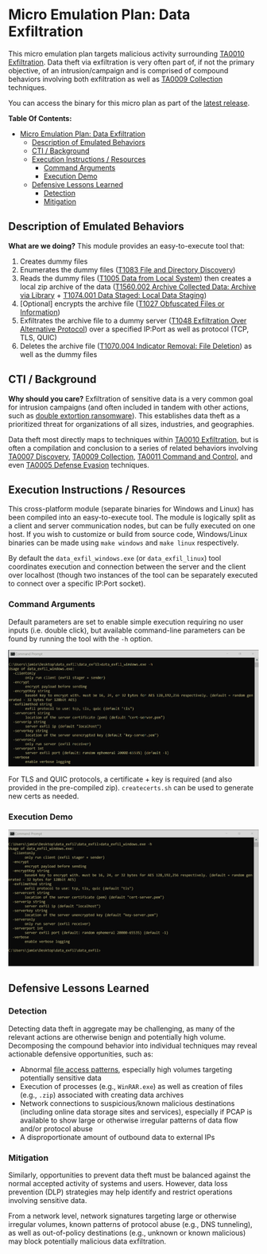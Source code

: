 # Micro Emulation Plan: Data Exfiltration

This micro emulation plan targets malicious activity surrounding [TA0010 Exfiltration](https://attack.mitre.org/tactics/TA0010/). Data theft via exfiltration is very often part of, if not the primary objective, of an intrusion/campaign and is comprised of compound behaviors involving both exfiltration as well as [TA0009 Collection](https://attack.mitre.org/tactics/TA0009/) techniques.

You can access the binary for this micro plan as part of the [latest release](https://github.com/center-for-threat-informed-defense/adversary_emulation_library/releases). 

**Table Of Contents:**

- [Micro Emulation Plan: Data Exfiltration](#micro-emulation-plan-data-exfiltration)
  - [Description of Emulated Behaviors](#description-of-emulated-behaviors)
  - [CTI / Background](#cti--background)
  - [Execution Instructions / Resources](#execution-instructions--resources)
    - [Command Arguments](#command-arguments)
    - [Execution Demo](#execution-demo)
  - [Defensive Lessons Learned](#defensive-lessons-learned)
    - [Detection](#detection)
    - [Mitigation](#mitigation)

## Description of Emulated Behaviors

**What are we doing?** This module provides an easy-to-execute tool that:

1. Creates dummy files
2. Enumerates the dummy files ([T1083 File and Directory Discovery](https://attack.mitre.org/techniques/T1083/))
3. Reads the dummy files ([T1005 Data from Local System](https://attack.mitre.org/techniques/T1005/)) then creates a local zip archive of the data ([T1560.002 Archive Collected Data: Archive via Library](https://attack.mitre.org/techniques/T1560/002/) + [T1074.001 Data Staged: Local Data Staging](https://attack.mitre.org/techniques/T1074/001/))
4. [Optional] encrypts the archive file ([T1027 Obfuscated Files or Information](https://attack.mitre.org/techniques/T1027/))
5. Exfiltrates the archive file to a dummy server ([T1048 Exfiltration Over Alternative Protocol](https://attack.mitre.org/techniques/T1048/)) over a specified IP:Port as well as protocol (TCP, TLS, QUIC)
6. Deletes the archive file ([T1070.004 Indicator Removal: File Deletion](https://attack.mitre.org/techniques/T1070/004/)) as well as the dummy files

## CTI / Background

**Why should you care?** Exfiltration of sensitive data is a very common goal for intrusion campaigns (and often included in tandem with other actions, such as [double extortion ransomware](https://www.trendmicro.com/vinfo/us/security/news/cybercrime-and-digital-threats/ransomware-double-extortion-and-beyond-revil-clop-and-conti)). This establishes data theft as a prioritized threat for organizations of all sizes, industries, and geographies.

Data theft most directly maps to techniques within [TA0010 Exfiltration](https://attack.mitre.org/tactics/TA0010/), but is often a compilation and conclusion to a series of related behaviors involving [TA0007 Discovery](https://attack.mitre.org/tactics/TA0007/), [TA0009 Collection](https://attack.mitre.org/tactics/TA0009/), [TA0011 Command and Control](https://attack.mitre.org/tactics/TA0011/), and even [TA0005 Defense Evasion](https://attack.mitre.org/tactics/TA0005/) techniques. 

## Execution Instructions / Resources

This cross-platform module (separate binaries for Windows and Linux) has been compiled into an easy-to-execute tool. The module is logically split as a client and server communication nodes, but can be fully executed on one host. If you wish to customize or build from source code, Windows/Linux binaries can be made using `make windows` and `make linux` respectively.

By default the `data_exfil_windows.exe` (or `data_exfil_linux`) tool coordinates execution and connection between the server and the client over localhost (though two instances of the tool can be separately executed to connect over a specific IP:Port socket).

### Command Arguments

Default parameters are set to enable simple execution requiring no user inputs (i.e. double click), but available command-line parameters can be found by running the tool with the `-h` option.

![Screenshot demonstrating optional command-line parameters of the tool.](docs/exfil_args.PNG)

For TLS and QUIC protocols, a certificate + key is required (and also provided in the pre-compiled zip). `createcerts.sh` can be used to generate new certs as needed.

### Execution Demo

![Animated screen capture demonstrating use of the tool.](docs/exfil.gif)

## Defensive Lessons Learned

### Detection

Detecting data theft in aggregate may be challenging, as many of the relevant actions are otherwise benign and potentially high volume. Decomposing the compound behavior into individual techniques may reveal actionable defensive opportunities, such as:

- Abnormal [file access patterns](https://github.com/center-for-threat-informed-defense/adversary_emulation_library/tree/master/micro_emulation_plans/src/file_access#detection), especially high volumes targeting potentially sensitive data
- Execution of processes (e.g., `WinRAR.exe`) as well as creation of files (e.g., `.zip`) associated with creating data archives
- Network connections to suspicious/known malicious destinations (including online data storage sites and services), especially if PCAP is available to show large or otherwise irregular patterns of data flow and/or protocol abuse
- A disproportionate amount of outbound data to external IPs

### Mitigation

Similarly, opportunities to prevent data theft must be balanced against the normal accepted activity of systems and users. However, data loss prevention (DLP) strategies may help identify and restrict operations involving sensitive data.

From a network level, network signatures targeting large or otherwise irregular volumes, known patterns of protocol abuse (e.g., DNS tunneling), as well as out-of-policy destinations (e.g., unknown or known malicious) may block potentially malicious data exfiltration.
